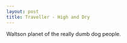 ```yaml
---
layout: post
title: Traveller - High and Dry
---
```


Waltson planet of the really dumb dog people.
